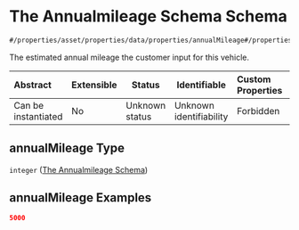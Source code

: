 # The Annualmileage Schema Schema

```txt
#/properties/asset/properties/data/properties/annualMileage#/properties/asset/properties/data/properties/annualMileage
```

The estimated annual mileage the customer input for this vehicle.


| Abstract            | Extensible | Status         | Identifiable            | Custom Properties | Additional Properties | Access Restrictions | Defined In                                                                                          |
| :------------------ | ---------- | -------------- | ----------------------- | :---------------- | --------------------- | ------------------- | --------------------------------------------------------------------------------------------------- |
| Can be instantiated | No         | Unknown status | Unknown identifiability | Forbidden         | Allowed               | none                | [policy_transaction.schema.json\*](../../out/policy_transaction.schema.json "open original schema") |

## annualMileage Type

`integer` ([The Annualmileage Schema](policy_transaction-properties-the-asset-schema-properties-the-data-schema-properties-the-annualmileage-schema.md))

## annualMileage Examples

```json
5000
```

